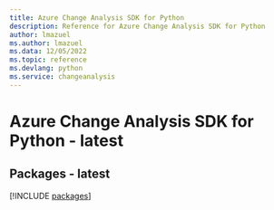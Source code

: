 ```yaml
---
title: Azure Change Analysis SDK for Python
description: Reference for Azure Change Analysis SDK for Python
author: lmazuel
ms.author: lmazuel
ms.data: 12/05/2022
ms.topic: reference
ms.devlang: python
ms.service: changeanalysis
---
```

# Azure Change Analysis SDK for Python - latest
## Packages - latest
[!INCLUDE [packages](change-analysis-index.md)]
